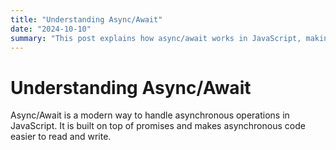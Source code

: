 ```yaml
---
title: "Understanding Async/Await"
date: "2024-10-10"
summary: "This post explains how async/await works in JavaScript, making asynchronous code easier to read."
---
```


# Understanding Async/Await

Async/Await is a modern way to handle asynchronous operations in JavaScript. It is built on top of promises and makes asynchronous code easier to read and write.
